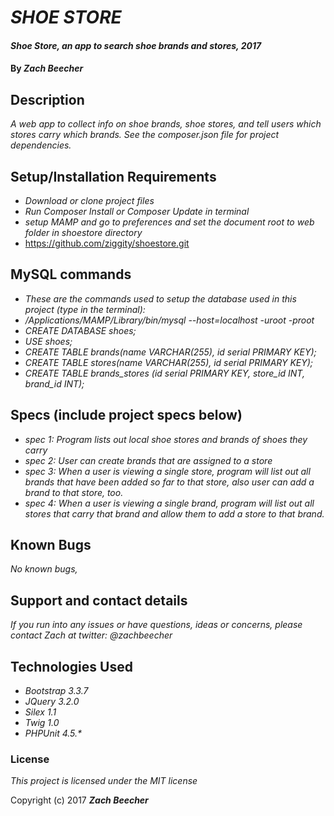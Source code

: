 # _SHOE STORE_

#### _Shoe Store, an app to search shoe brands and stores, 2017_

#### By _**Zach Beecher**_

## Description

_A web app to collect info on shoe brands, shoe stores, and tell users which stores carry which brands.  See the composer.json file for project dependencies._

## Setup/Installation Requirements

* _Download or clone project files_
* _Run Composer Install or Composer Update in terminal_
* _setup MAMP and go to preferences and set the document root to web folder in shoestore directory_
* https://github.com/ziggity/shoestore.git

## MySQL commands
* _These are the commands used to setup the database used in this project (type in the terminal):_
* _/Applications/MAMP/Library/bin/mysql --host=localhost -uroot -proot_
* _CREATE DATABASE shoes;_
* _USE shoes;_
* _CREATE TABLE brands(name VARCHAR(255), id serial PRIMARY KEY);_
* _CREATE TABLE stores(name VARCHAR(255), id serial PRIMARY KEY);_
* _CREATE TABLE brands_stores (id serial PRIMARY KEY, store_id INT, brand_id INT);_


## Specs (include project specs below)
* _spec 1: Program lists out local shoe stores and brands of shoes they carry_
* _spec 2: User can create brands that are assigned to a store_
* _spec 3: When a user is viewing a single store, program will list out all brands that have been added so far to that store, also user can add a brand to that store, too._
* _spec 4: When a user is viewing a single brand, program will list out all stores that carry that brand and allow them to add a store to that brand._

## Known Bugs

_No known bugs,_

## Support and contact details

_If you run into any issues or have questions, ideas or concerns, please contact Zach at twitter: @zachbeecher_

## Technologies Used
* _Bootstrap 3.3.7_
* _JQuery 3.2.0_
* _Silex 1.1_
* _Twig 1.0_
* _PHPUnit 4.5.*_

### License

*This project is licensed under the MIT license*

Copyright (c) 2017 **_Zach Beecher_**
